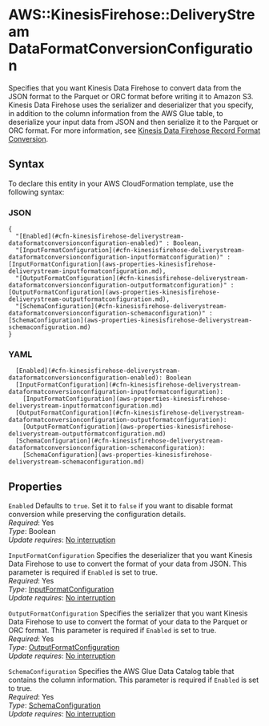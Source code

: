# AWS::KinesisFirehose::DeliveryStream DataFormatConversionConfiguration<a name="aws-properties-kinesisfirehose-deliverystream-dataformatconversionconfiguration"></a>

Specifies that you want Kinesis Data Firehose to convert data from the JSON format to the Parquet or ORC format before writing it to Amazon S3\. Kinesis Data Firehose uses the serializer and deserializer that you specify, in addition to the column information from the AWS Glue table, to deserialize your input data from JSON and then serialize it to the Parquet or ORC format\. For more information, see [Kinesis Data Firehose Record Format Conversion](https://docs.aws.amazon.com/firehose/latest/dev/record-format-conversion.html)\.

## Syntax<a name="aws-properties-kinesisfirehose-deliverystream-dataformatconversionconfiguration-syntax"></a>

To declare this entity in your AWS CloudFormation template, use the following syntax:

### JSON<a name="aws-properties-kinesisfirehose-deliverystream-dataformatconversionconfiguration-syntax.json"></a>

```
{
  "[Enabled](#cfn-kinesisfirehose-deliverystream-dataformatconversionconfiguration-enabled)" : Boolean,
  "[InputFormatConfiguration](#cfn-kinesisfirehose-deliverystream-dataformatconversionconfiguration-inputformatconfiguration)" : [InputFormatConfiguration](aws-properties-kinesisfirehose-deliverystream-inputformatconfiguration.md),
  "[OutputFormatConfiguration](#cfn-kinesisfirehose-deliverystream-dataformatconversionconfiguration-outputformatconfiguration)" : [OutputFormatConfiguration](aws-properties-kinesisfirehose-deliverystream-outputformatconfiguration.md),
  "[SchemaConfiguration](#cfn-kinesisfirehose-deliverystream-dataformatconversionconfiguration-schemaconfiguration)" : [SchemaConfiguration](aws-properties-kinesisfirehose-deliverystream-schemaconfiguration.md)
}
```

### YAML<a name="aws-properties-kinesisfirehose-deliverystream-dataformatconversionconfiguration-syntax.yaml"></a>

```
  [Enabled](#cfn-kinesisfirehose-deliverystream-dataformatconversionconfiguration-enabled): Boolean
  [InputFormatConfiguration](#cfn-kinesisfirehose-deliverystream-dataformatconversionconfiguration-inputformatconfiguration): 
    [InputFormatConfiguration](aws-properties-kinesisfirehose-deliverystream-inputformatconfiguration.md)
  [OutputFormatConfiguration](#cfn-kinesisfirehose-deliverystream-dataformatconversionconfiguration-outputformatconfiguration): 
    [OutputFormatConfiguration](aws-properties-kinesisfirehose-deliverystream-outputformatconfiguration.md)
  [SchemaConfiguration](#cfn-kinesisfirehose-deliverystream-dataformatconversionconfiguration-schemaconfiguration): 
    [SchemaConfiguration](aws-properties-kinesisfirehose-deliverystream-schemaconfiguration.md)
```

## Properties<a name="aws-properties-kinesisfirehose-deliverystream-dataformatconversionconfiguration-properties"></a>

`Enabled`  <a name="cfn-kinesisfirehose-deliverystream-dataformatconversionconfiguration-enabled"></a>
Defaults to `true`\. Set it to `false` if you want to disable format conversion while preserving the configuration details\.  
*Required*: Yes  
*Type*: Boolean  
*Update requires*: [No interruption](https://docs.aws.amazon.com/AWSCloudFormation/latest/UserGuide/using-cfn-updating-stacks-update-behaviors.html#update-no-interrupt)

`InputFormatConfiguration`  <a name="cfn-kinesisfirehose-deliverystream-dataformatconversionconfiguration-inputformatconfiguration"></a>
Specifies the deserializer that you want Kinesis Data Firehose to use to convert the format of your data from JSON\. This parameter is required if `Enabled` is set to true\.  
*Required*: Yes  
*Type*: [InputFormatConfiguration](aws-properties-kinesisfirehose-deliverystream-inputformatconfiguration.md)  
*Update requires*: [No interruption](https://docs.aws.amazon.com/AWSCloudFormation/latest/UserGuide/using-cfn-updating-stacks-update-behaviors.html#update-no-interrupt)

`OutputFormatConfiguration`  <a name="cfn-kinesisfirehose-deliverystream-dataformatconversionconfiguration-outputformatconfiguration"></a>
Specifies the serializer that you want Kinesis Data Firehose to use to convert the format of your data to the Parquet or ORC format\. This parameter is required if `Enabled` is set to true\.  
*Required*: Yes  
*Type*: [OutputFormatConfiguration](aws-properties-kinesisfirehose-deliverystream-outputformatconfiguration.md)  
*Update requires*: [No interruption](https://docs.aws.amazon.com/AWSCloudFormation/latest/UserGuide/using-cfn-updating-stacks-update-behaviors.html#update-no-interrupt)

`SchemaConfiguration`  <a name="cfn-kinesisfirehose-deliverystream-dataformatconversionconfiguration-schemaconfiguration"></a>
Specifies the AWS Glue Data Catalog table that contains the column information\. This parameter is required if `Enabled` is set to true\.  
*Required*: Yes  
*Type*: [SchemaConfiguration](aws-properties-kinesisfirehose-deliverystream-schemaconfiguration.md)  
*Update requires*: [No interruption](https://docs.aws.amazon.com/AWSCloudFormation/latest/UserGuide/using-cfn-updating-stacks-update-behaviors.html#update-no-interrupt)
